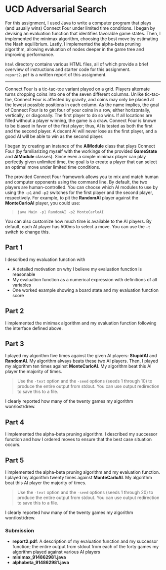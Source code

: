 # UCD Adversarial Search
For this assignment, I used Java to write a computer program that plays (and usually wins) Connect Four under limited time conditions. I began by devising an evaluation function that identifies favorable game states. Then, I implemented the minimax algorithm, choosing the best move by estimating the Nash equilibrium. Lastly, I implemented the alpha-beta pruning algorithm, allowing evaluation of nodes deeper in the game tree and improving performance.

`html` directory contains various HTML files, all of which provide a brief overview of instructions and starter code for this assignment.  
`report2.pdf` is a written report of this assignment.

---

Connect Four is a tic-tac-toe variant played on a grid. Players alternate turns dropping coins into one of the seven different columns. Unlike tic-tac-toe, Connect Four is affected by gravity, and coins may only be placed at the lowest possible positions in each column. As the name implies, the goal of Connect Four is to get four of your coins in a row, either horizontally, vertically, or diagonally. The first player to do so wins. If all locations are filled without a player winning, the game is a draw. Connect Four is known to be biased in favor of the first player; thus, AI is tested as both the first and the second player. A decent AI will never lose as the first player, and a good AI will be able to win as the second player.

I began by creating an instance of the **AIModule** class that plays Connect Four (by familiarizing myself with the workings of the provided **GameState** and **AIModule** classes). Since even a simple minimax player can play perfectly given unlimited time, the goal is to create a player that can select an optimal move under limited time conditions.

The provided Connect Four framework allows you to mix and match human and computer opponents using the command line. By default, the two players are human-controlled. You can choose which AI modules to use by using the `-p1` and `-p2` switches for the first player and the second player, respectively. For example, to pit the **RandomAI** player against the **MonteCarloAI** player, you could use:

> `java Main -p1 RandomAI -p2 MonteCarloAI`

You can also customize how much time is available to the AI players. By default, each AI player has 500ms to select a move. You can use the `-t` switch to change this.

## Part 1
I described my evaluation function with
- A detailed motivation on why I believe my evaluation function is reasonable
- My evaluation function as a numerical expression with definitions of all variables
- One worked example showing a board state and my evaluation function score

## Part 2
I implemented the minimax algorithm and my evaluation function following the interface defined above.

## Part 3
I played my algorithm five times against the given AI players: **StupidAI** and **RandomAI**. My algorithm always beats these two AI players. Then, I played my algorithm ten times against **MonteCarloAI**. My algorithm beat this AI player the majority of times.

> Use the `-text` option and the `-seed` options (seeds 1 through 10) to produce the entire output from stdout. You can use output redirection to save this to a file.

I clearly reported how many of the twenty games my algorithm won/lost/drew.

## Part 4
I implemented the alpha-beta pruning algorithm. I described my successor function and how I ordered moves to ensure that the best case situation occurs.

## Part 5
I implemented the alpha-beta pruning algorithm and my evaluation function. I played my algorithm twenty times against **MonteCarloAI**. My algorithm beat this AI player the majority of times.

> Use the `-text` option and the `-seed` options (seeds 1 through 20) to produce the entire output from stdout. You can use output redirection to save this to a file.

I clearly reported how many of the twenty games my algorithm won/lost/drew.

### Submission
- **report2.pdf**: A description of my evaluation function and my successor function; the entire output from stdout from each of the forty games my algorithm played against various AI players
- **minimax_914862981.java**
- **alphabeta_914862981.java**
